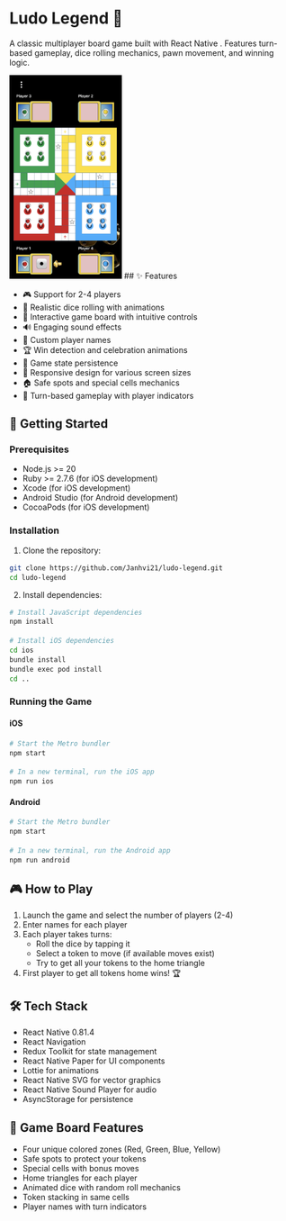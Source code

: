 # Ludo Legend 🎲

A classic multiplayer board game built with React Native . Features turn-based gameplay, dice rolling mechanics, pawn movement, and winning logic. 

<img src="src/assets/images/image.png" alt="Ludo Game" width="200"/>
## ✨ Features

- 🎮 Support for 2-4 players
- 🎲 Realistic dice rolling with animations
- 🎯 Interactive game board with intuitive controls
- 🔊 Engaging sound effects
- 👥 Custom player names
- 🏆 Win detection and celebration animations
- 💾 Game state persistence
- 📱 Responsive design for various screen sizes
- 🏠 Safe spots and special cells mechanics
- 🔄 Turn-based gameplay with player indicators

## 🚀 Getting Started

### Prerequisites

- Node.js >= 20
- Ruby >= 2.7.6 (for iOS development)
- Xcode (for iOS development)
- Android Studio (for Android development)
- CocoaPods (for iOS development)

### Installation

1. Clone the repository:
```bash
git clone https://github.com/Janhvi21/ludo-legend.git
cd ludo-legend
```

2. Install dependencies:
```bash
# Install JavaScript dependencies
npm install

# Install iOS dependencies
cd ios
bundle install
bundle exec pod install
cd ..
```

### Running the Game

#### iOS
```bash
# Start the Metro bundler
npm start

# In a new terminal, run the iOS app
npm run ios
```

#### Android
```bash
# Start the Metro bundler
npm start

# In a new terminal, run the Android app
npm run android
```

## 🎮 How to Play

1. Launch the game and select the number of players (2-4)
2. Enter names for each player
3. Each player takes turns:
   - Roll the dice by tapping it
   - Select a token to move (if available moves exist)
   - Try to get all your tokens to the home triangle
4. First player to get all tokens home wins! 🏆

## 🛠 Tech Stack

- React Native 0.81.4
- React Navigation
- Redux Toolkit for state management
- React Native Paper for UI components
- Lottie for animations
- React Native SVG for vector graphics
- React Native Sound Player for audio
- AsyncStorage for persistence

## 🎨 Game Board Features

- Four unique colored zones (Red, Green, Blue, Yellow)
- Safe spots to protect your tokens
- Special cells with bonus moves
- Home triangles for each player
- Animated dice with random roll mechanics
- Token stacking in same cells
- Player names with turn indicators

